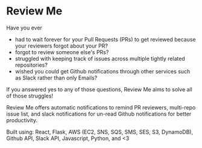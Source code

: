 # Review Me
Have you ever

- had to wait forever for your Pull Requests (PRs) to get reviewed because your reviewers forgot about your PR?
- forgot to review someone else's PRs?
- struggled with keeping track of issues across multiple tightly related repositories?
- wished you could get Github notifications through other services such as Slack rather than only Emails?

If you answered yes to any of those questions, Review Me aims to solve all of those struggles!

Review Me offers automatic notifications to remind PR reviewers, multi-repo issue list, and slack notifications for un-read Github notifications for better productivity.

Built using: React, Flask, AWS (EC2, SNS, SQS, SMS, SES, S3, DynamoDB), Github API, Slack API, Javascript, Python, and <3